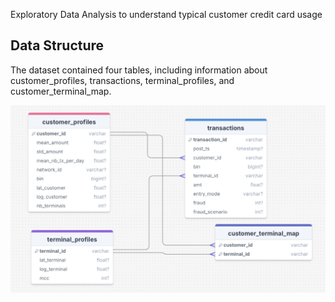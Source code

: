 Exploratory Data Analysis to understand typical customer credit card usage

## Data Structure 

The dataset contained four tables, including information about customer_profiles, transactions, terminal_profiles, and customer_terminal_map.

![ER Diagram of the database](ER_diagram.png)